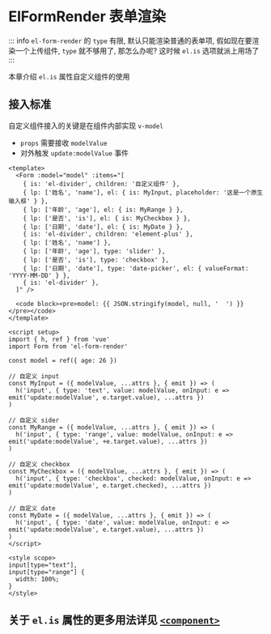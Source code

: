 # ElFormRender 表单渲染

::: info
`el-form-render` 的 `type` 有限, 默认只能渲染普通的表单项, 假如现在要渲染一个上传组件, `type` 就不够用了, 那怎么办呢? 这时候 `el.is` 选项就派上用场了
:::

本章介绍 `el.is` 属性自定义组件的使用

## 接入标准

自定义组件接入的关键是在组件内部实现 `v-model`

- `props` 需要接收 `modelValue`
- 对外触发 `update:modelValue` 事件

```vue preview
<template>
  <Form :model="model" :items="[
    { is: 'el-divider', children: '自定义组件' },
    { lp: ['姓名', 'name'], el: { is: MyInput, placeholder: '这是一个原生输入框' } },
    { lp: ['年龄', 'age'], el: { is: MyRange } },
    { lp: ['是否', 'is'], el: { is: MyCheckbox } }, 
    { lp: ['日期', 'date'], el: { is: MyDate } },
    { is: 'el-divider', children: 'element-plus' },
    { lp: ['姓名', 'name'] },
    { lp: ['年龄', 'age'], type: 'slider' },
    { lp: ['是否', 'is'], type: 'checkbox' },
    { lp: ['日期', 'date'], type: 'date-picker', el: { valueFormat: 'YYYY-MM-DD' } },
    { is: 'el-divider' },
  ]" />
  
  <code block><pre>model: {{ JSON.stringify(model, null, '  ') }}</pre></code>
</template>

<script setup>
import { h, ref } from 'vue'
import Form from 'el-form-render'

const model = ref({ age: 26 })

// 自定义 input
const MyInput = ({ modelValue, ...attrs }, { emit }) => (
  h('input', { type: 'text', value: modelValue, onInput: e => emit('update:modelValue', e.target.value), ...attrs })
)

// 自定义 sider
const MyRange = ({ modelValue, ...attrs }, { emit }) => (
  h('input', { type: 'range', value: modelValue, onInput: e => emit('update:modelValue', +e.target.value), ...attrs })
)

// 自定义 checkbox
const MyCheckbox = ({ modelValue, ...attrs }, { emit }) => (
  h('input', { type: 'checkbox', checked: modelValue, onInput: e => emit('update:modelValue', e.target.checked), ...attrs })
)

// 自定义 date
const MyDate = ({ modelValue, ...attrs }, { emit }) => (
  h('input', { type: 'date', value: modelValue, onInput: e => emit('update:modelValue', e.target.value), ...attrs })
)
</script>

<style scope>
input[type="text"],
input[type="range"] {
  width: 100%;
}
</style>
```

## 关于 `el.is` 属性的更多用法详见 [`<component>`](https://vuejs.org/api/built-in-special-elements.html#component)